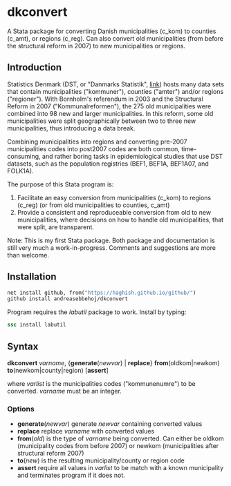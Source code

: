 # dkconvert
A Stata package for converting Danish municipalities (c_kom) to counties (c_amt), or regions (c_reg). Can also convert old municipalities (from before the structural reform in 2007) to new municipalities or regions.

## Introduction
Statistics Denmark (DST, or "Danmarks Statistik", [link](https://www.dst.dk/)) hosts many data sets that contain municipalities ("kommuner"), counties ("amter") and/or regions ("regioner"). With Bornholm's referendum in 2003 and the Structural Reform in 2007 ("Kommunalreformen"), the 275 old municipalities were combined into 98 new and larger municipalities. In this reform, some old municipalities were split geographically between two to three new municipalities, thus introducing a data break.

Combining municipalities into regions and converting pre-2007 municipalities codes into post2007 codes are both common, time-consuming, and rather boring tasks in epidemiological studies that use DST datasets, such as the population registries  (BEF1, BEF1A, BEF1A07, and FOLK1A).

The purpose of this Stata program is:
1. Facilitate an easy conversion from municipalities (c_kom) to regions (c_reg) (or from old municipalities to counties, c_amt)
2. Provide a consistent and reproduceable conversion from old to new municipalities, where decisions on how to handle old municipalities, that were split, are transparent.  

Note: This is my first Stata package. Both package and documentation is still very much a work-in-progress. Comments and suggestions are more than welcome.

## Installation
```stata
net install github, from("https://haghish.github.io/github/")
github install andreasebbehoj/dkconvert
```

Program requires the _labutil_ package to work. Install by typing:
```stata
ssc install labutil
```

## Syntax
**dkconvert** _varname_, {**generate**(_newvar_) | **replace**} **from**(oldkom|newkom) **to**(newkom|county|region) [**assert**]

where _varlist_ is the municipalities codes ("kommunenumre") to be converted. _varname_ must be an integer.

### Options
* **generate**(_newvar_) generate _newvar_ containing converted values
* **replace** replace _varname_ with converted values
* **from**(_old_) is the type of _varname_ being converted. Can either be oldkom (municipality codes from before 2007) or newkom (municipalities after structural reform 2007)
* **to**(_new_) is the resulting municipality/county or region code
* **assert** require all  values in _varlist_ to be match with a known municipality and terminates program if it does not.

